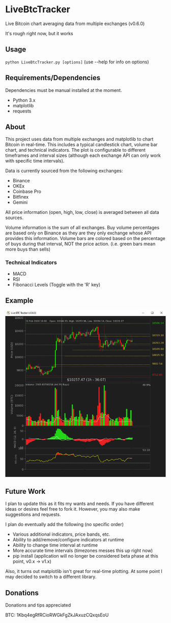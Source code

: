 # LiveBtcTracker
Live Bitcoin chart averaging data from multiple exchanges (v0.6.0)

It's rough right now, but it works

## Usage
`python LiveBtcTracker.py [options]` (use --help for info on options)

## Requirements/Dependencies
Dependencies must be manual installed at the moment. 
* Python 3.x
* matplotlib
* requests

## About
This project uses data from multiple exchanges and matplotlib to chart Bitcoin in real-time. This includes a typical candlestick chart, volume bar chart, and technical indicators. The plot is configurable to different timeframes and interval sizes (although each exchange API can only work with specific time intervals).

Data is currently sourced from the following exchanges:
* Binance
* OKEx
* Coinbase Pro
* Bitfinex
* Gemini

All price information (open, high, low, close) is averaged between all data sources.

Volume information is the sum of all exchanges. Buy volume percentages are based only on Binance as they are they only exchange whose API provides this information. Volume bars are colored based on the percentage of buys during that interval, NOT the price action. (i.e. green bars mean more buys than sells)

### Technical Indicators
* MACD
* RSI
* Fibonacci Levels (Toggle with the 'R' key)

## Example
![Example Image of Chart](chartexample.png)

## Future Work
I plan to update this as it fits my wants and needs. If you have different ideas or desires feel free to fork it. However, you may also make suggestions and requests.

I plan do eventually add the following (no specific order)
* Various additional indicators, price bands, etc.
* Ability to add/remove/configure indicators at runtime
* Ability to change time interval at runtime
* More accurate time intervals (timezones messes this up right now)
* pip install (application will no longer be considered beta phase at this point, v0.x -> v1.x)

Also, it turns out matplotlib isn't great for real-time plotting. At some point I may decided to switch to a different library.

## Donations
Donations and tips appreciated

BTC:  1Kbq4egRfRCioRWGkFgZkJAxuzCQxqsEoU